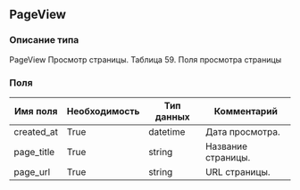 ## PageView
### Описание типа
PageView
Просмотр страницы.
Таблица 59. Поля просмотра страницы

### Поля
| Имя поля | Необходимость | Тип данных | Комментарий |
|---|---|---|---|
|created_at|True|datetime|Дата просмотра.<br/>|
|page_title|True|string|Название страницы.<br/>|
|page_url|True|string|URL страницы.<br/>|
